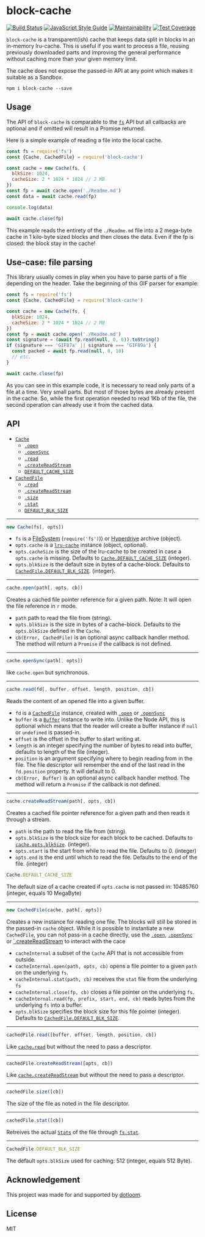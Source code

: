 # block-cache

[![Build Status](https://travis-ci.org/martinheidegger/block-cache.svg?branch=master)](https://travis-ci.org/martinheidegger/block-cache)
[![JavaScript Style Guide](https://img.shields.io/badge/code_style-standard-brightgreen.svg)](https://standardjs.com)
[![Maintainability](https://api.codeclimate.com/v1/badges/16ad2e5bd41ce529ae97/maintainability)](https://codeclimate.com/github/martinheidegger/block-cache/maintainability)
[![Test Coverage](https://api.codeclimate.com/v1/badges/16ad2e5bd41ce529ae97/test_coverage)](https://codeclimate.com/github/martinheidegger/block-cache/test_coverage)

`block-cache` is a transparent(ish) cache that keeps data split in blocks in
an in-memory lru-cache. This is useful if you want to process a file, reusing
previously downloaded parts and improving the general performance without
caching more than your given memory limit.

The cache does not expose the passed-in API at any point which makes it
suitable as a Sandbox.

`npm i block-cache --save`

## Usage

The API of `block-cache` is comparable to the
[`fs`](https://nodejs.org/api/fs.html) API but all callbacks are optional and
if omitted will result in a Promise returned.

Here is a simple example of reading a file into the local cache.

```javascript
const fs = require('fs')
const {Cache, CachedFile} = require('block-cache')

const cache = new Cache(fs, {
  blkSize: 1024,
  cacheSize: 2 * 1024 * 1024 // 2 MB
})
const fp = await cache.open('./Readme.md')
const data = await cache.read(fp)

console.log(data)

await cache.close(fp)
```

This example reads the entirety of the `./Readme.md` file into a 2 mega-byte
cache in 1 kilo-byte sized blocks and then closes the data. Even if the fp is
closed: the block stay in the cache!

## Use-case: file parsing

This library usually comes in play when you have to parse parts of a file
depending on the header. Take the beginning of this GIF parser for example:

```javascript
const fs = require('fs')
const {Cache, CachedFile} = require('block-cache')

const cache = new Cache(fs, {
  blkSize: 1024,
  cacheSize: 2 * 1024 * 1024 // 2 MB
})
const fp = await cache.open('./Readme.md')
const signature = (await fp.read(null, 0, 6)).toString()
if (signature === 'GIF87a' || signature === 'GIF89a') {
  const packed = await fp.read(null, 0, 10)
  // etc.
}

await cache.close(fp)
```

As you can see in this example code, it is necessary to read only parts of a
file at a time. Very small parts. But most of those bytes are already
present in the cache. So, while the first operation needed to read 1Kb of
the file, the second operation can already use it from the cached data.

## API

- [`Cache`](#Cache)
    - [`.open`](#cache.open)
    - [`.openSync`](#cache.openSync)
    - [`.read`](#cache.read)
    - [`.createReadStream`](#cache.createReadStream)
    - [`DEFAULT_CACHE_SIZE`](#Cache.DEFAULT_CACHE_SIZE)
- [`CachedFile`](#CachedFile)
    - [`.read`](#cachedFile.read)
    - [`.createReadStream`](#cachedFile.createReadStream)
    - [`.size`](#cachedFile.size)
    - [`.stat`](#cachedFile.stat)
    - [`DEFAULT_BLK_SIZE`](#CachedFile.DEFAULT_BLK_SIZE)

---

<a name="Cache"></a>

```javascript
new Cache(fs[, opts])
```

- `fs` is a [FileSystem](https://nodejs.org/api/fs.html) (`require('fs')`)) or
    [Hyperdrive](https://github.com/mafintosh/hyperdrive) archive (object).
- `opts.cache` is a [`lru-cache`](https://github.com/isaacs/node-lru-cache)
    instance (object, optional).
- `opts.cacheSize` is the size of the lru-cache to be created in case a
    `opts.cache` is missing. Defaults to
    [`Cache.DEFAULT_CACHE_SIZE`](#Cache.DEFAULT_CACHE_SIZE) (integer).
- `opts.blkSize` is the default size in bytes of a cache-block. Defaults to
    [`CachedFile.DEFAULT_BLK_SIZE`](#CachedFile.DEFAULT_BLK_SIZE). (integer).

---

<a name="cache.open"></a>

```javascript
cache.open(path[, opts, cb])
```

Creates a cached file pointer reference for a given path. Note: It will open
the file reference in `r` mode.

- `path` path to read the file from (string).
- `opts.blkSize` is the size in bytes of a cache-block. Defaults to the
    `opts.blkSize` defined in the `Cache`.
- `cb(Error, CachedFile)` is an optional async callback handler method.
    The method will return a `Promise` if the callback is not defined.

---

<a name="cache.openSync"></a>

```javascript
cache.openSync(path[, opts])
```

like `cache.open` but synchronous.

---

<a name="cache.read"></a>

```javascript
cache.read(fd[, buffer, offset, length, position, cb])
```

Reads the content of an opened file into a given buffer.

- `fd` is a [`CachedFile`](#CachedFile) instance, created
    with [`.open`](#cache.open) or [`.openSync`](#cache.openSync)
- `buffer` is a [`Buffer`](https://nodejs.org/api/buffer.html) instance to
    write into. Unlike the Node API, this is optional which means that the
    reader will create a buffer instance if `null` or `undefined` is passed-in.
- `offset` is the offset in the buffer to start writing at.
- `length` is an integer specifying the number of bytes to read into buffer,
    defaults to length of the file (integer).
- `position` is an argument specifying where to begin reading from in the file.
    The file descriptor will remember the end of the last read in the
   `fd.position` property. It will default to 0.
- `cb(Error, Buffer)` is an optional async callback handler method. The method
    will return a `Promise` if the callback is not defined.

---

<a name="cache.createReadStream"></a>

```javascript
cache.createReadStream(path[, opts, cb])
```

Creates a cached file pointer reference for a given path and then reads it
through a stream.

- `path` is the path to read the file from (string).
- `opts.blkSize` is the block size for each block to be cached. Defaults
    to [`cache.opts.blkSize`](#Cache). (integer).
- `opts.start` is the start from while to read the file. Defaults to 0. (integer)
- `opts.end` is the end until which to read the file. Defaults to the end of
    the file. (integer)

<a name="Cache.DEFAULT_CACHE_SIZE"></a>

```javascript
Cache.DEFAULT_CACHE_SIZE
```

The default size of a cache created if `opts.cache` is not passed in: 10485760
(integer, equals 10 MegaByte)

---

<a name="CachedFile"></a>

```javascript
new CachedFile(cache, path[, opts])
```

Creates a new instance for reading one file. The blocks will still be stored in
the passed-in `cache` object. While it is possible to instantiate a new
`CachedFile`, you can not pass-in a cache directly, use the
[`.open`](#cache.open), [`.openSync`](#cache.openSync) or
[`.createReadStream](#cache.createReadStream) to interact with the cace

- `cacheInternal` a subset of the `Cache` API that is not accessible from
    outside.
- `cacheInternal.open(path, opts, cb)` opens a file pointer to a given `path`
    on the underlying `fs`.
- `cacheInternal.stat(path, cb)` receives the `stat` file from the underlying
   `fs`
- `cacheInternal.close(fp, cb)` closes a file pointer on the underlying `fs`.
- `cacheInternal.read(fp, prefix, start, end, cb)` reads bytes from the
    underlying `fs` into a buffer.
- `opts.blkSize` specifies the block size for this file pointer (integer).
    Defaults to [`CachedFile.DEFAULT_BLK_SIZE`](#CachedFile.DEFAULT_BLK_SIZE).

---

<a name="cachedFile.read"></a>

```javascript
cachedFile.read([buffer, offset, length, position, cb])
```

Like [`cache.read`](#cache.read) but without the need to pass a descriptor.

---

<a name="cachedFile.createReadStream"></a>

```javascript
cachedFile.createReadStream([opts, cb])
```

Like [`cache.createReadStream`](#cache.createReadStream) but without the need
to pass a descriptor.

---

<a name="cachedFile.size"></a>

```javascript
cachedFile.size([cb])
```

The size of the file as noted in the file descriptor.

---

<a name="cachedFile.stat"></a>

```javascript
cachedFile.stat([cb])
```

Retreives the actual
[`Stats`](https://nodejs.org/api/fs.html#fs_class_fs_stats) of the file
through [`fs.stat`](https://nodejs.org/api/fs.html#fs_class_fs_stats).

---

<a name="CachedFile.DEFAULT_BLK_SIZE"></a>

```javascript
CachedFile.DEFAULT_BLK_SIZE
```

The default `opts.blkSize` used for caching: 512 (integer, equals 512 Byte).

## Acknowledgement

This project was made for and supported by [dotloom](https://github.com/dotloom).

## License

MIT
